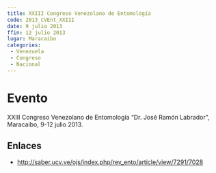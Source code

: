 ```yaml
---
title: XXIII Congreso Venezolano de Entomología
code: 2013_CVEnt_XXIII
date: 9 julio 2013
ffin: 12 julio 2013
lugar: Maracaibo
categories: 
 - Venezuela
 - Congreso
 - Nacional
---
```

# Evento

XXIII Congreso Venezolano de Entomología “Dr. José Ramón Labrador”, Maracaibo, 9-12 julio 2013.

## Enlaces

- http://saber.ucv.ve/ojs/index.php/rev_ento/article/view/7291/7028
